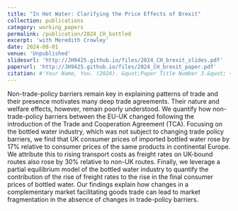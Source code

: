 ```yaml
---
title: "In Hot Water: Clarifying the Price Effects of Brexit"
collection: publications
category: working_papers
permalink: /publication/2024_CH_bottled
excerpt: 'with Meredith Crowley'
date: 2024-08-01
venue: 'Unpublished'
slidesurl: 'http://JH9425.github.io/files/2024_CH_brexit_slides.pdf'
paperurl: 'http://JH9425.github.io/files/2024_CH_brexit_paper.pdf'
citation: #'Your Name, You. (2024). &quot;Paper Title Number 3.&quot; <i>GitHub Journal of Bugs</i>. 1(3).'
---
```


Non-trade-policy barriers remain key in explaining patterns of trade and their presence motivates many deep trade agreements. Their nature and welfare effects, however, remain poorly understood. We quantify how non-trade-policy barriers between the EU-UK changed following the introduction of the Trade and Cooperation Agreement (TCA). Focusing on the bottled water industry, which was not subject to changing trade policy barriers, we find that UK consumer prices of imported bottled water rose by 17% relative to consumer prices of the same products in continental Europe. We attribute this to rising  transport costs as freight rates on UK-bound routes also rose by 30% relative to non-UK routes. Finally, we leverage a partial equilibrium model of the bottled water industry to quantify the contribution of the rise of freight rates to the rise in the final consumer prices of bottled water. Our findings explain how changes in a complementary market facilitating goods trade can lead to market fragmentation in the absence of changes in trade-policy barriers.